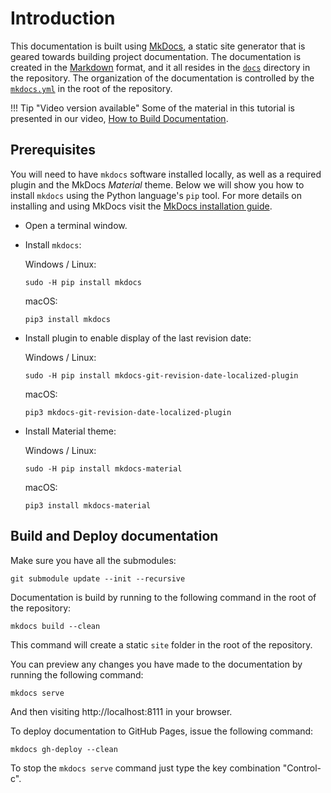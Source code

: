 # Introduction

This documentation is built using [MkDocs](http://www.mkdocs.org/), a static site generator that is geared towards building project documentation. The documentation is created in the [Markdown](http://en.wikipedia.org/wiki/Markdown) format, and it all resides in the [`docs`](https://github.com/Islandora/documentation/tree/main/docs) directory in the repository. The organization of the documentation is controlled by the [`mkdocs.yml`](https://github.com/Islandora/documentation/blob/main/mkdocs.yml) in the root of the repository.

!!! Tip "Video version available"
    Some of the material in this tutorial is presented in our video, [How to Build Documentation](https://youtu.be/YgSXicNow5w).


## Prerequisites

You will need to have `mkdocs` software installed locally, as well as a required plugin and the MkDocs _Material_ theme. Below we will show you how to install `mkdocs` using the Python language's `pip` tool. For more details on installing and using MkDocs visit the [MkDocs installation guide](https://www.mkdocs.org/#installation).

- Open a terminal window.

- Install `mkdocs`:

    Windows / Linux:

    `sudo -H pip install mkdocs`

    macOS:

    `pip3 install mkdocs`



- Install plugin to enable display of the last revision date:

     Windows / Linux:

     `sudo -H pip install mkdocs-git-revision-date-localized-plugin`

    macOS:

    `pip3 mkdocs-git-revision-date-localized-plugin`



- Install Material theme:

    Windows / Linux:

    `sudo -H pip install mkdocs-material`

    macOS:

    `pip3 install mkdocs-material`



## Build and Deploy documentation

Make sure you have all the submodules:

`git submodule update --init --recursive`

Documentation is build by running to the following command in the root of the repository:

`mkdocs build --clean`

This command will create a static `site` folder in the root of the repository.

You can preview any changes you have made to the documentation by running the following command:

`mkdocs serve`

And then visiting http://localhost:8111 in your browser.

To deploy documentation to GitHub Pages, issue the following command:

`mkdocs gh-deploy --clean`

To stop the `mkdocs serve` command just type the key combination "Control-c".
